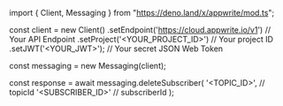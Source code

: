 import { Client, Messaging } from "https://deno.land/x/appwrite/mod.ts";

const client = new Client()
    .setEndpoint('https://cloud.appwrite.io/v1') // Your API Endpoint
    .setProject('&lt;YOUR_PROJECT_ID&gt;') // Your project ID
    .setJWT('&lt;YOUR_JWT&gt;'); // Your secret JSON Web Token

const messaging = new Messaging(client);

const response = await messaging.deleteSubscriber(
    '<TOPIC_ID>', // topicId
    '<SUBSCRIBER_ID>' // subscriberId
);
